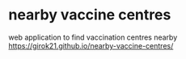 # nearby vaccine centres
 web application to find vaccination centres nearby
 https://girok21.github.io/nearby-vaccine-centres/
